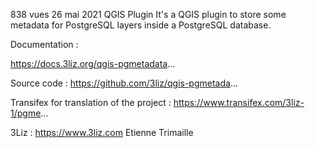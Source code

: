 838 vues  26 mai 2021  QGIS Plugin
It's a QGIS plugin to store some metadata for PostgreSQL layers inside a PostgreSQL database.


Documentation :

https://docs.3liz.org/qgis-pgmetadata...


Source code :
https://github.com/3liz/qgis-pgmetada...


Transifex for translation of the project :
https://www.transifex.com/3liz-1/pgme...



3Liz :
https://www.3liz.com Etienne Trimaille
